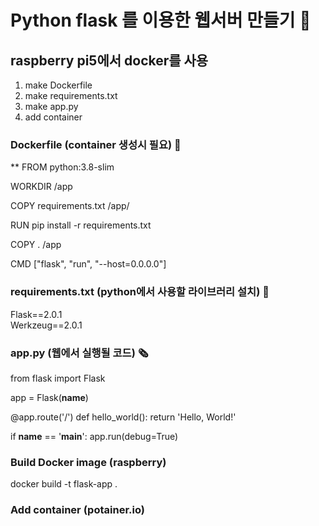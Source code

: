 # Python flask 를 이용한 웹서버 만들기 🚢
## raspberry pi5에서 docker를 사용   

 1. make Dockerfile
 2. make requirements.txt
 3. make app.py
 4. add container

### Dockerfile (container 생성시 필요) 🧰
** FROM python:3.8-slim

WORKDIR /app

COPY requirements.txt /app/

RUN pip install -r requirements.txt

COPY . /app

CMD ["flask", "run", "--host=0.0.0.0"]

### requirements.txt (python에서 사용할 라이브러리 설치) 🧰
Flask==2.0.1   
Werkzeug==2.0.1   

### app.py (웹에서 실행될 코드) 🗞️
from flask import Flask

app = Flask(__name__)

@app.route('/')
def hello_world():
    return 'Hello, World!'

if __name__ == '__main__':
    app.run(debug=True)

### Build Docker image (raspberry)
docker build -t flask-app .

### Add container (potainer.io)
